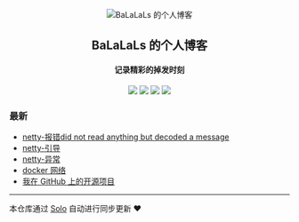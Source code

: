 <p align="center"><img alt="BaLaLaLs 的个人博客" src="https://static.b3log.org/images/brand/solo-32.png"></p><h2 align="center">
BaLaLaLs 的个人博客
</h2>

<h4 align="center">记录精彩的掉发时刻</h4>
<p align="center"><a title="BaLaLaLs 的个人博客" target="_blank" href="https://github.com/BaLaLaLs/solo-blog"><img src="https://img.shields.io/github/last-commit/BaLaLaLs/solo-blog.svg?style=flat-square&color=FF9900"></a>
<a title="GitHub repo size in bytes" target="_blank" href="https://github.com/BaLaLaLs/solo-blog"><img src="https://img.shields.io/github/repo-size/BaLaLaLs/solo-blog.svg?style=flat-square"></a>
<a title="Solo Version" target="_blank" href="https://github.com/b3log/solo/releases"><img src="https://img.shields.io/badge/solo-3.6.4-f1e05a.svg?style=flat-square&color=blueviolet"></a>
<a title="Hits" target="_blank" href="https://github.com/b3log/hits"><img src="https://hits.b3log.org/BaLaLaLs/solo-blog.svg"></a></p>

### 最新

* [netty-报错did not read anything but decoded a message](http://balalals.cn/articles/2019/09/02/1567419247361.html)
* [netty-引导](http://balalals.cn/articles/2019/08/29/1567073873247.html)
* [netty-异常](http://balalals.cn/articles/2019/08/29/1567045908861.html)
* [docker 网络](http://balalals.cn/articles/2019/08/28/1567006006561.html)
* [我在 GitHub 上的开源项目](http://balalals.cn/my-github-repos)



---

本仓库通过 [Solo](https://github.com/b3log/solo) 自动进行同步更新 ❤️ 